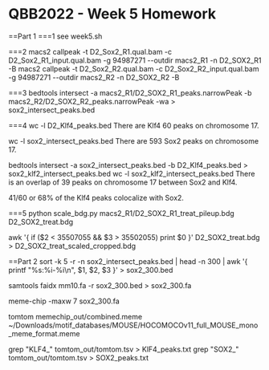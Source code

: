 # QBB2022 - Week 5 Homework

==Part 1
===1 
see week5.sh

===2 
macs2 callpeak -t D2_Sox2_R1.qual.bam -c D2_Sox2_R1_input.qual.bam -g 94987271 --outdir macs2_R1 -n D2_SOX2_R1 -B
macs2 callpeak -t D2_Sox2_R2.qual.bam -c D2_Sox2_R2_input.qual.bam -g 94987271 --outdir macs2_R2 -n D2_SOX2_R2 -B

===3
bedtools intersect -a macs2_R1/D2_SOX2_R1_peaks.narrowPeak -b macs2_R2/D2_SOX2_R2_peaks.narrowPeak -wa > sox2_intersect_peaks.bed

===4 
wc -l D2_Klf4_peaks.bed
There are Klf4 60 peaks on chromosome 17.

wc -l sox2_intersect_peaks.bed
There are 593 Sox2 peaks on chromosome 17.

bedtools intersect -a sox2_intersect_peaks.bed -b D2_Klf4_peaks.bed > sox2_klf2_intersect_peaks.bed
wc -l sox2_klf2_intersect_peaks.bed
There is an overlap of 39 peaks on chromosome 17 between Sox2 and Klf4.

41/60 or 68% of the Klf4 peaks colocalize with Sox2.

===5
python scale_bdg.py macs2_R1/D2_SOX2_R1_treat_pileup.bdg D2_SOX2_treat.bdg

awk '{ if ($2 < 35507055 && $3 > 35502055) print $0 }' D2_SOX2_treat.bdg > D2_SOX2_treat_scaled_cropped.bdg

==Part 2
sort -k 5 -r -n sox2_intersect_peaks.bed | head -n 300 | awk '{ printf "%s:%i-%i\n", $1, $2, $3 }' > sox2_300.bed

samtools faidx mm10.fa -r sox2_300.bed > sox2_300.fa

meme-chip -maxw 7 sox2_300.fa

tomtom memechip_out/combined.meme ~/Downloads/motif_databases/MOUSE/HOCOMOCOv11_full_MOUSE_mono_meme_format.meme

grep "KLF4_" tomtom_out/tomtom.tsv > KlF4_peaks.txt
grep "SOX2_" tomtom_out/tomtom.tsv > SOX2_peaks.txt

